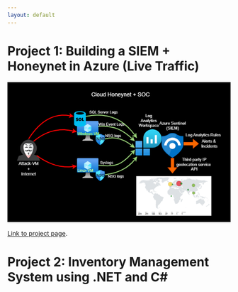 ```yaml
---
layout: default
---
```


# Project 1: Building a SIEM + Honeynet in Azure (Live Traffic)

![Honeynet](Honeynet.png)

[Link to project page](https://github.com/MarkRasmus/SIEM-Honeynet-in-Azure).

# Project 2: Inventory Management System using .NET and C#


